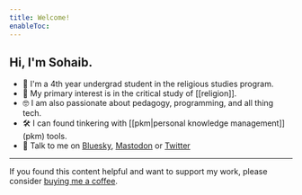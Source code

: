 ```yaml
---
title: Welcome!
enableToc:
---
```


## Hi, I'm Sohaib.

- 👋  I'm a 4th year undergrad student in the religious studies program.
- 📿  My primary interest is in the critical study of [[religion]].
- 🤓  I am also passionate about pedagogy, programming, and all thing tech.
- 🛠️  I can found tinkering with [[pkm|personal knowledge management]] (pkm) tools.
- 💬  Talk to me on [Bluesky](https://bsky.app/profile/sohaibology.bsky.social), [Mastodon](https://mstdn.social/@sohaibology) or [Twitter](https://twitter.com/sohaibology)

---

If you found this content helpful and want to support my work, please consider [buying me a coffee](https://bmc.link/sohaibology).
